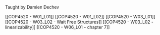 Taught by Damien Dechev

[[COP4520 - W01_L01]]
[[COP4520 - W01_L02]]
[[COP4520 - W03_L01]]
[[COP4520 - W03_L02 - Wait Free Structures]]
[[COP4520 - W03_L02 - linearizability]]
[[COP4520 - W06_L01 - chapter 7]]